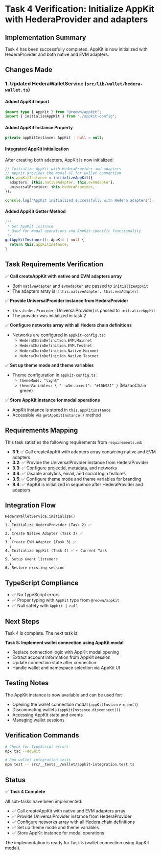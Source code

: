 # Task 4 Verification: Initialize AppKit with HederaProvider and adapters

## Implementation Summary

Task 4 has been successfully completed. AppKit is now initialized with HederaProvider and both native and EVM adapters.

## Changes Made

### 1. Updated HederaWalletService (`src/lib/wallet/hedera-wallet.ts`)

#### Added AppKit Import
```typescript
import type { AppKit } from "@reown/appkit";
import { initializeAppKit } from "./appkit-config";
```

#### Added AppKit Instance Property
```typescript
private appKitInstance: AppKit | null = null;
```

#### Integrated AppKit Initialization
After creating both adapters, AppKit is now initialized:

```typescript
// Initialize AppKit with HederaProvider and adapters
// AppKit provides the modal UI for wallet connection
this.appKitInstance = initializeAppKit({
  adapters: [this.nativeAdapter, this.evmAdapter],
  universalProvider: this.hederaProvider,
});

console.log("AppKit initialized successfully with Hedera adapters");
```

#### Added AppKit Getter Method
```typescript
/**
 * Get AppKit instance
 * Used for modal operations and AppKit-specific functionality
 */
getAppKitInstance(): AppKit | null {
  return this.appKitInstance;
}
```

## Task Requirements Verification

✅ **Call createAppKit with native and EVM adapters array**
- Both `nativeAdapter` and `evmAdapter` are passed to `initializeAppKit`
- The adapters array is: `[this.nativeAdapter, this.evmAdapter]`

✅ **Provide UniversalProvider instance from HederaProvider**
- `this.hederaProvider` (UniversalProvider) is passed to `initializeAppKit`
- The provider was initialized in task 2

✅ **Configure networks array with all Hedera chain definitions**
- Networks are configured in `appkit-config.ts`:
  - `HederaChainDefinition.EVM.Mainnet`
  - `HederaChainDefinition.EVM.Testnet`
  - `HederaChainDefinition.Native.Mainnet`
  - `HederaChainDefinition.Native.Testnet`

✅ **Set up theme mode and theme variables**
- Theme configuration in `appkit-config.ts`:
  - `themeMode: "light"`
  - `themeVariables: { "--w3m-accent": "#10b981" }` (MazaoChain green)

✅ **Store AppKit instance for modal operations**
- AppKit instance is stored in `this.appKitInstance`
- Accessible via `getAppKitInstance()` method

## Requirements Mapping

This task satisfies the following requirements from `requirements.md`:

- **3.1**: ✅ Call createAppKit with adapters array containing native and EVM adapters
- **3.2**: ✅ Provide the UniversalProvider instance from HederaProvider
- **3.3**: ✅ Configure projectId, metadata, and networks
- **3.4**: ✅ Disable analytics, email, and social login features
- **3.5**: ✅ Configure theme mode and theme variables for branding
- **9.4**: ✅ AppKit is initialized in sequence after HederaProvider and adapters

## Integration Flow

```
HederaWalletService.initialize()
  ↓
1. Initialize HederaProvider (Task 2) ✅
  ↓
2. Create Native Adapter (Task 3) ✅
  ↓
3. Create EVM Adapter (Task 3) ✅
  ↓
4. Initialize AppKit (Task 4) ✅ ← Current Task
  ↓
5. Setup event listeners
  ↓
6. Restore existing session
```

## TypeScript Compliance

- ✅ No TypeScript errors
- ✅ Proper typing with `AppKit` type from `@reown/appkit`
- ✅ Null safety with `AppKit | null`

## Next Steps

Task 4 is complete. The next task is:

**Task 5: Implement wallet connection using AppKit modal**
- Replace connection logic with AppKit modal opening
- Extract account information from AppKit session
- Update connection state after connection
- Handle wallet and namespace selection via AppKit UI

## Testing Notes

The AppKit instance is now available and can be used for:
- Opening the wallet connection modal (`appKitInstance.open()`)
- Disconnecting wallets (`appKitInstance.disconnect()`)
- Accessing AppKit state and events
- Managing wallet sessions

## Verification Commands

```bash
# Check for TypeScript errors
npx tsc --noEmit

# Run wallet integration tests
npm test -- src/__tests__/wallet/appkit-integration.test.ts
```

## Status

✅ **Task 4 Complete**

All sub-tasks have been implemented:
- ✅ Call createAppKit with native and EVM adapters array
- ✅ Provide UniversalProvider instance from HederaProvider
- ✅ Configure networks array with all Hedera chain definitions
- ✅ Set up theme mode and theme variables
- ✅ Store AppKit instance for modal operations

The implementation is ready for Task 5 (wallet connection using AppKit modal).
